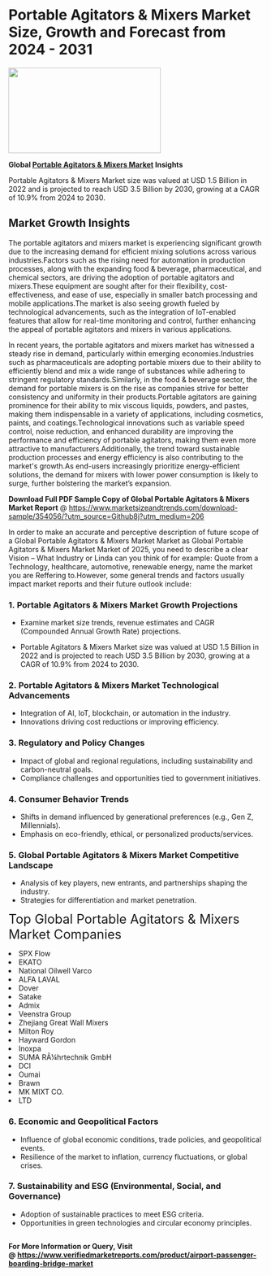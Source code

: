<H1>Portable Agitators & Mixers Market Size, Growth and Forecast from 2024 - 2031</H1><img class="aligncenter size-medium wp-image-584254" src="https://thirdeyenews.in/wp-content/uploads/2024/09/Global-Market-Research-300x168.jpeg" alt="" width="300" height="168" /><p><strong>Global&nbsp;<a href="https://www.marketsizeandtrends.com/download-sample/354056/?utm_source=Github8j?utm_medium=206">Portable Agitators & Mixers Market</a> Insights</strong></p><p>Portable Agitators & Mixers Market size was valued at USD 1.5 Billion in 2022 and is projected to reach USD 3.5 Billion by 2030, growing at a CAGR of 10.9% from 2024 to 2030.</p><p><h2>Market Growth Insights</h2> <p>The portable agitators and mixers market is experiencing significant growth due to the increasing demand for efficient mixing solutions across various industries.Factors such as the rising need for automation in production processes, along with the expanding food & beverage, pharmaceutical, and chemical sectors, are driving the adoption of portable agitators and mixers.These equipment are sought after for their flexibility, cost-effectiveness, and ease of use, especially in smaller batch processing and mobile applications.The market is also seeing growth fueled by technological advancements, such as the integration of IoT-enabled features that allow for real-time monitoring and control, further enhancing the appeal of portable agitators and mixers in various applications.</p> <p>In recent years, the portable agitators and mixers market has witnessed a steady rise in demand, particularly within emerging economies.Industries such as pharmaceuticals are adopting portable mixers due to their ability to efficiently blend and mix a wide range of substances while adhering to stringent regulatory standards.Similarly, in the food & beverage sector, the demand for portable mixers is on the rise as companies strive for better consistency and uniformity in their products.Portable agitators are gaining prominence for their ability to mix viscous liquids, powders, and pastes, making them indispensable in a variety of applications, including cosmetics, paints, and coatings.Technological innovations such as variable speed control, noise reduction, and enhanced durability are improving the performance and efficiency of portable agitators, making them even more attractive to manufacturers.Additionally, the trend toward sustainable production processes and energy efficiency is also contributing to the market's growth.As end-users increasingly prioritize energy-efficient solutions, the demand for mixers with lower power consumption is likely to surge, further bolstering the market’s expansion.</p> <p><span class=""><strong>Download Full PDF Sample Copy of Global Portable Agitators & Mixers Market Report</strong> @ <a href="https://www.marketsizeandtrends.com/download-sample/354056/?utm_source=Github8j?utm_medium=206" target="_blank">https://www.marketsizeandtrends.com/download-sample/354056/?utm_source=Github8j?utm_medium=206</a></span></p><p>In order to make an accurate and perceptive description of future scope of a Global&nbsp;Portable Agitators & Mixers Market Market as Global&nbsp;Portable Agitators & Mixers Market Market of 2025, you need to describe a clear Vision &ndash; What Industry or Linda can you think of for example: Quote from a Technology, healthcare, automotive, renewable energy, name the market you are Reffering to.However, some general trends and factors usually impact market reports and their future outlook include:</p><h3>1.&nbsp;<strong>Portable Agitators & Mixers Market Growth Projections</strong></h3><ul><li>Examine market size trends, revenue estimates and CAGR (Compounded Annual Growth Rate) projections.</li><li><p>Portable Agitators & Mixers Market size was valued at USD 1.5 Billion in 2022 and is projected to reach USD 3.5 Billion by 2030, growing at a CAGR of 10.9% from 2024 to 2030.</p></li></ul><h3>2.&nbsp;<strong>Portable Agitators & Mixers Market Technological Advancements</strong></h3><ul><li>Integration of AI, IoT, blockchain, or automation in the industry.</li><li>Innovations driving cost reductions or improving efficiency.</li></ul><h3>3.&nbsp;<strong>Regulatory and Policy Changes</strong></h3><ul><li>Impact of global and regional regulations, including sustainability and carbon-neutral goals.</li><li>Compliance challenges and opportunities tied to government initiatives.</li></ul><h3>4.&nbsp;<strong>Consumer Behavior Trends</strong></h3><ul><li>Shifts in demand influenced by generational preferences (e.g., Gen Z, Millennials).</li><li>Emphasis on eco-friendly, ethical, or personalized products/services.</li></ul><h3>5.&nbsp;<strong>Global Portable Agitators & Mixers Market Competitive Landscape</strong></h3><ul><li>Analysis of key players, new entrants, and partnerships shaping the industry.</li><li>Strategies for differentiation and market penetration.</li></ul><p data-pm-slice="1 1 []"><span style="color: inherit; font-family: inherit; font-size: 25px;">Top Global Portable Agitators & Mixers Market Companies</span></p><div class="" data-test-id=""><p><li>SPX Flow</li><li> EKATO</li><li> National Oilwell Varco</li><li> ALFA LAVAL</li><li> Dover</li><li> Satake</li><li> Admix</li><li> Veenstra Group</li><li> Zhejiang Great Wall Mixers</li><li> Milton Roy</li><li> Hayward Gordon</li><li> Inoxpa</li><li> SUMA RÃ¼hrtechnik GmbH</li><li> DCI</li><li> Oumai</li><li> Brawn</li><li> MK MIXT CO.</li><li>LTD</li></p></div><h3>6.&nbsp;<strong>Economic and Geopolitical Factors</strong></h3><ul><li>Influence of global economic conditions, trade policies, and geopolitical events.</li><li>Resilience of the market to inflation, currency fluctuations, or global crises.</li></ul><h3>7.&nbsp;<strong>Sustainability and ESG (Environmental, Social, and Governance)</strong></h3><ul><li>Adoption of sustainable practices to meet ESG criteria.</li><li>Opportunities in green technologies and circular economy principles.</li></ul><h2><strong style="font-size: 14px;">For More Information or Query, Visit @&nbsp;</strong><a style="background-color: #ffffff; font-size: 14px;" href="https://www.marketsizeandtrends.com/report/portable-agitators-mixers-market/" target="_blank">https://www.verifiedmarketreports.com/product/airport-passenger-boarding-bridge-market</a></h2>